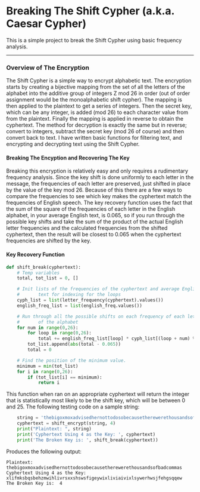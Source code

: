 # Breaking The Shift Cypher (a.k.a. Caesar Cypher)
This is a simple project to break the Shift Cypher using basic frequency analysis. 

---
### Overview of The Encryption    
 The Shift Cypher is a simple way to encrypt alphabetic text. The encryption starts by creating a bijective mapping from the set of all the letters of the alphabet into the additive group of integers Z mod 26 in order (out of order 
    assignment would be the monoalphabetic shift cypher). The mapping is then applied to the plaintext to get a series of 
    integers. Then the secret key, which can be any integer, is added (mod 26) to each character value from
    from the plaintext. Finally the mapping is applied in reverse to obtain the cyphertext. The method for decryption is 
    exactly the same but in reverse; convert to integers, subtract the secret key (mod 26 of course) and then convert back to text.
    I have written basic functions for filtering text, and encrypting and decrypting text using the Shift Cypher. 
 
 #### Breaking The Encyption and Recovering The Key
 Breaking this encryption is relatively easy and only requires a rudimentary frequency analysis. Since the key shift is done 
    uniformly to each letter in the message, the frequencies of each letter are preserved, just shifted in place by the value of the key mod 26. Because of this 
    there are a few ways to compare the frequencies to see which key makes the cyphertext match the frequencies of English speech. The key recovery function
    uses the fact that the sum of the square of the frequencies of each letter in the English alphabet, in your average English text, is 0.065, so if you run
    through the possible key shifts and take the sum of the product of the actual English letter frequencies and the calculated frequencies from the shifted cyphertext,
    then the result will be closest to 0.065 when the cyphertext frequencies are shifted by the key.

#### Key Recovery Function
```python
def shift_break(cyphertext):
    # Temp variables
    total, tot_list = 0, []

    # Init lists of the frequencies of the cyphertext and average English 
    #       text for indexing for the loops
    cyph_list = list(letter_frequency(cyphertext).values())
    english_freq_list = list(english_freq.values())

    # Run through all the possible shifts on each frequency of each letter
    #       of the alphabet
    for num in range(0,26):
        for loop in range(0,26):
            total += english_freq_list[loop] * cyph_list[(loop + num) % 26]
        tot_list.append(abs(total - 0.065))
        total = 0

    # Find the position of the minimum value.
    minimum = min(tot_list)
    for i in range(0,26):
        if (tot_list[i] == minimum):
            return i 
```

This function when ran on an appropriate cyphertext will return the integer that is statistically most likely to be the shift key, which will be between 0 and 25. The following testing code on a sample string:
```python
    string = 'thebigoxmoxadvisedhernottodosobecausetherewerethousandsofbadcommas'
    cyphertext = shift_encrypt(string, 4)
    print("Plaintext: ", string)
    print('Cyphertext Using 4 as the Key: ', cyphertext)
    print('The Broken Key is: ', shift_break(cyphertext))
```
Produces the following output:
```
Plaintext:  thebigoxmoxadvisedhernottodosobecausetherewerethousandsofbadcommas
Cyphertext Using 4 as the Key:  xlifmksbqsbehzmwihlivrsxxshswsfigeywixliviaivixlsywerhwsjfehgsqqew
The Broken Key is:  4
```
